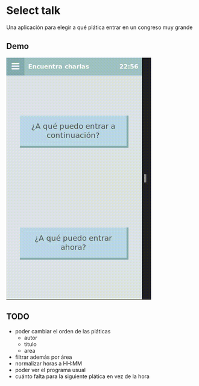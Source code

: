 # Select talk

Una aplicación para elegir a qué plática entrar en un congreso muy grande

## Demo

![demo](https://raw.githubusercontent.com/categulario/select_talk/master/demo.gif)

## TODO

* poder cambiar el orden de las pláticas
	- autor
	- titulo
	- area
* filtrar además por área
* normalizar horas a HH:MM
* poder ver el programa usual
* cuánto falta para la siguiente plática en vez de la hora
